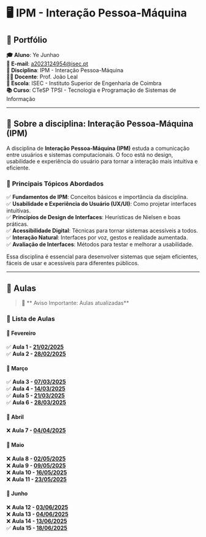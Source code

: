 # 🖥️ IPM - Interação Pessoa-Máquina

## 📌 Portfólio

**🎓 Aluno**: Ye Junhao  
**📧 E-mail**: a2023124954@isec.pt  
**📖 Disciplina**: IPM - Interação Pessoa-Máquina  
**👨‍🏫 Docente**: Prof. João Leal  
**🏫 Escola**: ISEC - Instituto Superior de Engenharia de Coimbra  
**📚 Curso**: CTeSP TPSI - Tecnologia e Programação de Sistemas de Informação  

---

## 📌 Sobre a disciplina: **Interação Pessoa-Máquina (IPM)**  

A disciplina de **Interação Pessoa-Máquina (IPM)** estuda a comunicação entre usuários e sistemas computacionais. O foco está no design, usabilidade e experiência do usuário para tornar a interação mais intuitiva e eficiente.  

### 🔹 **Principais Tópicos Abordados**  
✅ **Fundamentos de IPM**: Conceitos básicos e importância da disciplina.  
✅ **Usabilidade e Experiência do Usuário (UX/UI)**: Como projetar interfaces intuitivas.  
✅ **Princípios de Design de Interfaces**: Heurísticas de Nielsen e boas práticas.  
✅ **Acessibilidade Digital**: Técnicas para tornar sistemas acessíveis a todos.  
✅ **Interação Natural**: Interfaces por voz, gestos e realidade aumentada.  
✅ **Avaliação de Interfaces**: Métodos para testar e melhorar a usabilidade.  

Essa disciplina é essencial para desenvolver sistemas que sejam eficientes, fáceis de usar e acessíveis para diferentes públicos.  

---

## 📌 Aulas  

> 📌 ** Aviso Importante: Aulas atualizadas**

### 📅 **Lista de Aulas**   

#### 📅 **Fevereiro**   
✅ **Aula 1 - [21/02/2025](https://github.com/GameOverJY/IPM-Interacao-Pessoa-Maquina/blob/main/aula1.md)**  
✅ **Aula 2 - [28/02/2025](https://github.com/GameOverJY/IPM-Interacao-Pessoa-Maquina/blob/main/aula%202.md)**  

#### 📅 **Março**   
✅ **Aula 3 - [07/03/2025](https://github.com/GameOverJY/IPM-Interacao-Pessoa-Maquina/blob/main/aula%203.md)**  
✅ **Aula 4 - [14/03/2025](https://github.com/GameOverJY/IPM-Interacao-Pessoa-Maquina/blob/main/aula%204.md)**  
✅ **Aula 5 - [21/03/2025](https://github.com/GameOverJY/IPM-Interacao-Pessoa-Maquina/blob/main/aula%205.md)**  
✅ **Aula 6 - [28/03/2025](https://github.com/GameOverJY/IPM-Interacao-Pessoa-Maquina/blob/main/aula%206.md)**  

#### 📅 **Abril**   
❌ **Aula 7 - [04/04/2025](https://github.com/GameOverJY/IPM-Interacao-Pessoa-Maquina/blob/main/aula7.md)**  

#### 📅 **Maio**  
❌ **Aula 8 - [02/05/2025](https://github.com/GameOverJY/IPM-Interacao-Pessoa-Maquina/blob/main/aula8.md)**  
❌ **Aula 9 - [09/05/2025](https://github.com/GameOverJY/IPM-Interacao-Pessoa-Maquina/blob/main/aula9.md)**  
❌ **Aula 10 - [16/05/2025](https://github.com/GameOverJY/IPM-Interacao-Pessoa-Maquina/blob/main/aula10.md)**  
❌ **Aula 11 - [23/05/2025](https://github.com/GameOverJY/IPM-Interacao-Pessoa-Maquina/blob/main/aula11.md)**  

#### 📅 **Junho**  
❌ **Aula 12 - [03/06/2025](https://github.com/GameOverJY/IPM-Interacao-Pessoa-Maquina/blob/main/aula12.md)**  
❌ **Aula 13 - [04/06/2025](https://github.com/GameOverJY/IPM-Interacao-Pessoa-Maquina/blob/main/aula%2013.md)**  
❌ **Aula 14 - [13/06/2025](https://github.com/GameOverJY/IPM-Interacao-Pessoa-Maquina/blob/main/aula%2014.md)**  
✅ **Aula 15 - [18/06/2025](https://github.com/GameOverJY/IPM-Interacao-Pessoa-Maquina/blob/main/aula%2015.md)**
